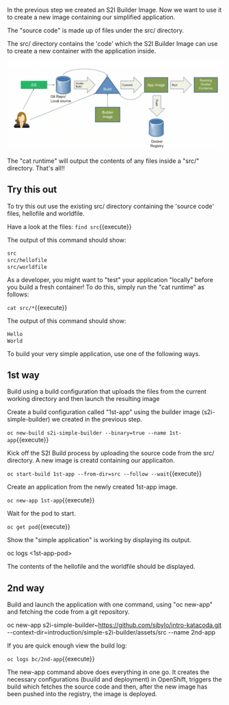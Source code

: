 In the previous step we created an S2I Builder Image. Now we want to use it to create a new image containing our simplified application. 

The "source code" is made up of files under the src/ directory.

The src/ directory contains the 'code' which the S2I Builder Image can use to create a new container with the application inside. 


![S2I Process](../../assets/introduction/simple-s2i-builder/s2i-process.png)

The "cat runtime" will output the contents of any files inside a "src/" directory.  That's all!! 

## Try this out

To try this out use the existing src/ directory containing the 'source code' files, hellofile and worldfile.  

Have a look at the files: ``find src``{{execute}} 

The output of this command should show:

```
src
src/hellofile
src/worldfile
```

As a developer, you might want to "test" your application "locally" before you build a fresh container!  To do this, simply run the "cat runtime" as follows:

``cat src/*``{{execute}}

The output of this command should show:

```
Hello
World
```

To build your very simple application, use one of the following ways.

## 1st way

Build using a build configuration that uploads the files from the current working directory and then launch the resulting image 

Create a build configuration called "1st-app" using the builder image (s2i-simple-builder) we created in the previous step. 

``oc new-build s2i-simple-builder --binary=true --name 1st-app``{{execute}}

Kick off the S2I Build process by uploading the source code from the src/ directory.  A new image is creatd containing our applicaiton.

``oc start-build 1st-app --from-dir=src --follow --wait``{{execute}}

Create an application from the newly created 1st-app image.

``oc new-app 1st-app``{{execute}}

Wait for the pod to start.

``oc get pod``{{execute}}

Show the "simple application" is working by displaying its output. 

oc logs <1st-app-pod>

The contents of the hellofile and the worldfile should be displayed. 

## 2nd way

Build and launch the application with one command, using "oc new-app" and fetching the code from a git repository. 

oc new-app s2i-simple-builder~https://github.com/sjbylo/intro-katacoda.git --context-dir=introduction/simple-s2i-builder/assets/src --name 2nd-app

If you are quick enough view the build log:

``oc logs bc/2nd-app``{{execute}}

The new-app command above does everything in one go.  It creates the necessary configurations (buuild and deployment) in OpenShift, triggers the build which fetches the source code and then, after the new image has been pushed into the registry, the image is deployed.

